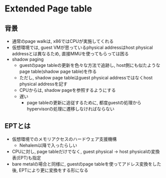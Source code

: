 # Extended Page table

## 背景

* 通常のpage walkは, x86ではCPUが実施してくれる
* 仮想環境では, guest VMが思っているphysical addressはhost physical addressとは異なるため, 直接MMUを使ってもらっては困る
* shadow paging
  * guestのpage tableの更新を色々な方法で追跡し, host側にも似たようなpage table(shadow page table)を作る
  * ただし, shadow page tableはguest physical addressではなくhost physical addressを記す
  * CPUからは, shadow pageを参照するようにする
  * 遅い
    * page tableの更新に追従するために, 都度guestの処理からhypervisorの処理に遷移しなければならない

## EPTとは

* 仮想環境でのメモリアクセスのハードウェア支援機構
  * Nehalem以降で入ったらしい
* CPUに対し, page tableだけでなく, guest physical -> host physicalの変換表(EPT)も指定
* bare metalの場合と同様に, guestのpage tableを使ってアドレス変換をした後, EPTにより更に変換をする形になる
